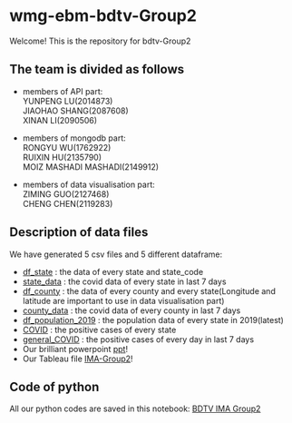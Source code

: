 # wmg-ebm-bdtv-Group2
Welcome! This is the repository for bdtv-Group2

## The team is divided as follows
* members of API part:   
YUNPENG LU(2014873)  
JIAOHAO SHANG(2087608)  
XINAN LI(2090506)

* members of mongodb part:  
RONGYU WU(1762922)  
RUIXIN HU(2135790)  
MOIZ MASHADI MASHADI(2149912)


* members of data visualisation part:  
ZIMING GUO(2127468)  
CHENG CHEN(2119283)


## Description of data files
We have generated 5 csv files and 5 different dataframe:  
* [df_state](https://github.com/Lynn-Luyp/wmg-ebm-bdtv-Group2/blob/main/df_state.csv) : the data of every state and state_code  
* [state_data](https://github.com/Lynn-Luyp/wmg-ebm-bdtv-Group2/blob/main/state_data.csv) : the covid data of every state in last 7 days  
* [df_county](https://github.com/Lynn-Luyp/wmg-ebm-bdtv-Group2/blob/main/df_county.csv) : the data of every county and every state(Longitude and latitude are important to use in data visualisation part)  
* [county_data](https://github.com/Lynn-Luyp/wmg-ebm-bdtv-Group2/blob/main/county_data.csv) : the covid data of every county in last 7 days  
* [df_population_2019](https://github.com/Lynn-Luyp/wmg-ebm-bdtv-Group2/blob/main/df_population_2019.csv) : the population data of every state in 2019(latest)
* [COVID](https://github.com/Lynn-Luyp/wmg-ebm-bdtv-Group2/blob/main/COVID.png) : the positive cases of every state
* [general_COVID](https://github.com/Lynn-Luyp/wmg-ebm-bdtv-Group2/blob/main/general_COVID.png)  : the positive cases of every day in last 7 days
* Our brilliant powerpoint [ppt](https://github.com/Lynn-Luyp/wmg-ebm-bdtv-Group2/blob/main/IMA%20group%202.pptx)! 
* Our Tableau file [IMA-Group2](https://github.com/Lynn-Luyp/wmg-ebm-bdtv-Group2/blob/main/IMA%20Group%202%20Data%20Visualization.twbx)!


## Code of python 
All our python codes are saved in this notebook: [BDTV IMA Group2](https://github.com/Lynn-Luyp/wmg-ebm-bdtv-Group2/blob/main/BDTV%20IMA%20Group%202.ipynb)



